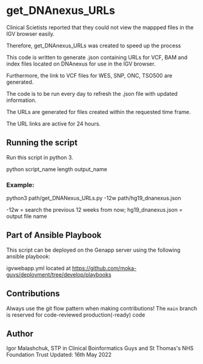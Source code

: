 # get_DNAnexus_URLs
Clinical Scietists reported that they could not view the mappped files in the IGV browser easily. 

Therefore, get\_DNAnexus\_URLs was created to speed up the process

This code is written to generate .json containing URLs for VCF, BAM and index files located on DNAnexus for use in the IGV browser. 

Furthermore, the link to VCF files for WES, SNP, ONC, TSO500 are generated. 

The code is to be run every day to refresh the .json file with updated information. 

The URLs are generated for files created within the requested time frame.

The URL links are active for 24 hours.

## Running the script

Run this script in python 3. 

python script\_name length output\_name

### Example:

python3 path/get\_DNANexus\_URLs.py -12w path/hg19\_dnanexus.json

-12w = search the previous 12 weeks from now;
hg19\_dnanexus.json = output file name

## Part of Ansible Playbook

This script can be deployed on the Genapp server using the following ansible playbook:

igvwebapp.yml located at https://github.com/moka-guys/deployment/tree/develop/playbooks

## Contributions
Always use the git flow pattern when making contributions!
The `main` branch is reserved for code-reviewed production(-ready) code

## Author
Igor Malashchuk, 
STP in Clinical Boinformatics
Guys and St Thomas's NHS Foundation Trust
Updated: 16th May 2022 
